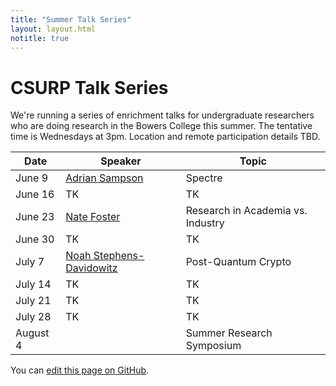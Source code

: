 ```yaml
---
title: "Summer Talk Series"
layout: layout.html
notitle: true
---
```

# CSURP Talk Series

We're running a series of enrichment talks for undergraduate researchers who are doing research in the Bowers College this summer.
The tentative time is Wednesdays at 3pm.
Location and remote participation details TBD.

<table>
    <thead>
        <tr>
            <th>Date</th>
            <th>Speaker</th>
            <th>Topic</th>
        </tr>
    </thead>
    <tbody>
        <tr>
            <td>June 9</td>
            <td><a href="https://www.cs.cornell.edu/~asampson/">Adrian Sampson</a></td>
            <td>Spectre</td>
        </tr>
        <tr>
            <td>June 16</td>
            <td>TK</td>
            <td>TK</td>
        </tr>
        <tr>
            <td>June 23</td>
            <td><a href="https://www.cs.cornell.edu/~jnfoster/">Nate Foster</a></td>
            <td>Research in Academia vs. Industry</td>
        </tr>
        <tr>
            <td>June 30</td>
            <td>TK</td>
            <td>TK</td>
        </tr>
        <tr>
            <td>July 7</td>
            <td><a href="http://www.noahsd.com">Noah Stephens-Davidowitz</a></td>
            <td>Post-Quantum Crypto</td>
        </tr>
        <tr>
            <td>July 14</td>
            <td>TK</td>
            <td>TK</td>
        </tr>
        <tr>
            <td>July 21</td>
            <td>TK</td>
            <td>TK</td>
        </tr>
        <tr>
            <td>July 28</td>
            <td>TK</td>
            <td>TK</td>
        </tr>
        <tr>
            <td>August 4</td>
            <td></td>
            <td>Summer Research Symposium</td>
        </tr>
    </tbody>
</table>

You can [edit this page on GitHub](https://github.com/cucapra/capra-public/edit/master/src/summer2021.md).
